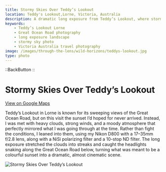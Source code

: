 ```yaml
---
title: Stormy Skies Over Teddy’s Lookout
location: Teddy's Lookout,Lorne, Victoria, Australia
description: A dramatic long exposure from Teddy’s Lookout, where stormy skies and headlights along the Great Ocean Road turned a failed sunset into a powerful shot.
keywords:
    - Teddy’s Lookout Lorne
    - Great Ocean Road photography
    - long exposure landscape
    - stormy sky photo
    - Victoria Australia travel photography
image: /images/through-the-lens/wild-horizons/teddys-lookout.jpg
type: photo
---
```


::BackButton
::

# Stormy Skies Over Teddy’s Lookout

<a href="https://www.google.com/maps/search/?api=1&query=Teddy's+Lookout,Lorne,+Victoria,+Australia" target="_blank" rel="noopener noreferrer">View on Google Maps</a>

Teddy’s Lookout in Lorne is known for its sweeping views of the Great Ocean Road, but on this visit the sunset I’d hoped for never arrived. Instead, I was met with heavy clouds, strong winds, and a moody atmosphere that perfectly mirrored what I was going through at the time. Rather than fight the conditions, I leaned into them, using my Nikon D800 with a 17–35mm f/2.8 lens, along with a NiSi polarizing filter and a 10-stop ND filter. The long exposure stretched the clouds into streaks and caught the headlights snaking along the Great Ocean Road below, turning what was meant to be a colourful sunset into a dramatic, almost cinematic scene.

![Stormy Skies Over Teddy’s Lookout](/images/through-the-lens/wild-horizons/teddys-lookout.jpg)

<div class="mb-8"></div>
